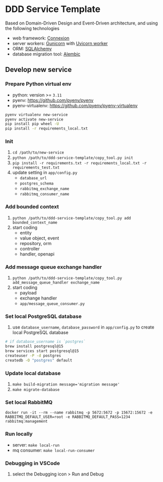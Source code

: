 # DDD Service Template
Based on Domain-Driven Design and Event-Driven architecture, and using the following technologies
- web framework: [Connexion](https://connexion.readthedocs.io/en/stable/)
- server workers: [Gunicorn](https://docs.gunicorn.org/en/latest/index.html) with [Uvicorn worker](https://github.com/Kludex/uvicorn-worker)
- ORM: [SQLAlchemy](https://docs.sqlalchemy.org/en/20/)
- database migration tool: [Alembic](https://alembic.sqlalchemy.org/en/latest/)

## Develop new service
### Prepare Python virtual env
- python: version >= `3.11`
- pyenv: https://github.com/pyenv/pyenv
- pyenv-virtualenv: https://github.com/pyenv/pyenv-virtualenv
```sh
pyenv virtualenv new-service
pyenv activate new-service
pip install pip wheel -U
pip install -r requirements_local.txt
```
### Init
1. `cd /path/to/new-service`
2. `python /path/to/ddd-service-template/copy_tool.py init`
3. `pip install -r requirements.txt -r requirements_local.txt -r requirements_test.txt`
4. update setting in `app/config.py`
    - `database_url`
    - `postgres_schema`
    - `rabbitmq_exchange_name`
    - `rabbitmq_consumer_name`

### Add bounded context
1. `python /path/to/ddd-service-template/copy_tool.py add bounded_context_name`
2. start coding
    - entity
    - value object, event
    - repository, orm
    - controller
    - handler, openapi

### Add message queue exchange handler
1. `python /path/to/ddd-service-template/copy_tool.py add_message_queue_handler exchange_name`
2. start coding
    - payload
    - exchange handler
    - `app/message_queue_consumer.py`

### Set local PostgreSQL database
1. use `database_username`, `database_password` in `app/config.py` to create local PostgreSQL database
```sh
# if database_username is `postgres`
brew install postgresql@15
brew services start postgresql@15
createuser -P -d postgres
createdb -O "postgres" default
```

### Update local database
1. `make build-migration message='migration message'`
2. `make migrate-database`

### Set local RabbitMQ
`docker run -it --rm --name rabbitmq -p 5672:5672 -p 15672:15672 -e RABBITMQ_DEFAULT_USER=root -e RABBITMQ_DEFAULT_PASS=1234 rabbitmq:management`

### Run locally
- server: `make local-run`
- mq consumer: `make local-run-consumer`

### Debugging in VSCode
1. select the Debugging icon > Run and Debug
